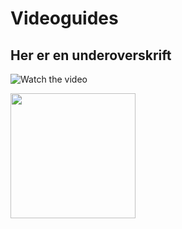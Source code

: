 # Videoguides

## Her er en underoverskrift

![Watch the video](https://videoapi-muybridge.vimeocdn.com/animated-thumbnails/image/c5c1b18c-8713-4ea6-97f9-63b0ad7d438f.gif?ClientID=vimeo-core-prod&Date=1651755205&Signature=cfd938f5d7577aa14e88af279842d2c307024fe6)

<img src="https://user-images.githubusercontent.com/1641342/167095586-4ef0050e-c679-48ca-bbdf-615148ccf24e.jpg" width="200" />
